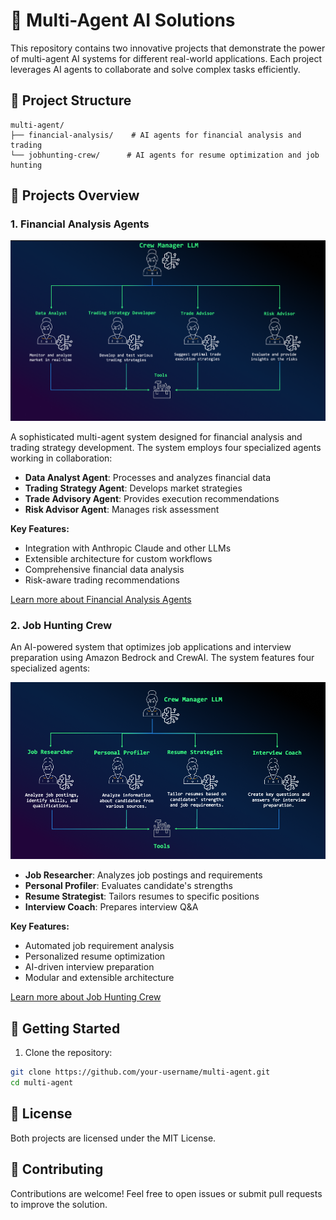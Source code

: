 # 🤖 Multi-Agent AI Solutions

This repository contains two innovative projects that demonstrate the power of multi-agent AI systems for different real-world applications. Each project leverages AI agents to collaborate and solve complex tasks efficiently.

## 📂 Project Structure

```
multi-agent/
├── financial-analysis/    # AI agents for financial analysis and trading
└── jobhunting-crew/      # AI agents for resume optimization and job hunting
```

## 🚀 Projects Overview

### 1. Financial Analysis Agents

<p align="center">
  <img src="financial-analysis/images/01-crewai-overview.png" alt="AI Financial Crew Breakdown" width="600">
</p>

A sophisticated multi-agent system designed for financial analysis and trading strategy development. The system employs four specialized agents working in collaboration:

* **Data Analyst Agent**: Processes and analyzes financial data
* **Trading Strategy Agent**: Develops market strategies
* **Trade Advisory Agent**: Provides execution recommendations
* **Risk Advisor Agent**: Manages risk assessment

**Key Features:**
* Integration with Anthropic Claude and other LLMs
* Extensible architecture for custom workflows
* Comprehensive financial data analysis
* Risk-aware trading recommendations

[Learn more about Financial Analysis Agents](./financial-analysis/README.md)

### 2. Job Hunting Crew

An AI-powered system that optimizes job applications and interview preparation using Amazon Bedrock and CrewAI. The system features four specialized agents:

<p align="center">
  <img src="jobhunting-crew/images/02_aicrew-4agents.png" alt="AI Crew Intereview Prep Breakdown" width="600">
</p>

* **Job Researcher**: Analyzes job postings and requirements
* **Personal Profiler**: Evaluates candidate's strengths
* **Resume Strategist**: Tailors resumes to specific positions
* **Interview Coach**: Prepares interview Q&A

**Key Features:**
* Automated job requirement analysis
* Personalized resume optimization
* AI-driven interview preparation
* Modular and extensible architecture

[Learn more about Job Hunting Crew](./jobhunting-crew/README.md)


## 🚀 Getting Started

1. Clone the repository:
```bash
git clone https://github.com/your-username/multi-agent.git
cd multi-agent
```


## 📜 License

Both projects are licensed under the MIT License.

## 🤗 Contributing

Contributions are welcome! Feel free to open issues or submit pull requests to improve the solution.